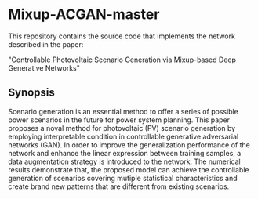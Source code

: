 # Mixup-ACGAN-master

This repository contains the source code that implements the network described in the paper:

"Controllable Photovoltaic Scenario Generation via Mixup-based Deep Generative Networks"

## Synopsis
Scenario generation is an essential method to offer a series of possible power scenarios in the future for power system planning. This paper proposes a noval method for photovoltaic (PV) scenario generation by employing interpretable condition in controllable generative adversarial networks (GAN). In order to improve the generalization performance of the network and enhance the linear expression between training samples, a data augmentation strategy is introduced to the network. The numerical results demonstrate that, the proposed model can achieve the controllable generation of scenarios covering mutiple statistical characteristics and create brand new patterns that are different from existing scenarios. 
